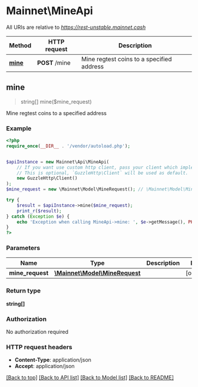 # Mainnet\MineApi

All URIs are relative to *https://rest-unstable.mainnet.cash*

Method | HTTP request | Description
------------- | ------------- | -------------
[**mine**](MineApi.md#mine) | **POST** /mine | Mine regtest coins to a specified address



## mine

> string[] mine($mine_request)

Mine regtest coins to a specified address

### Example

```php
<?php
require_once(__DIR__ . '/vendor/autoload.php');


$apiInstance = new Mainnet\Api\MineApi(
    // If you want use custom http client, pass your client which implements `GuzzleHttp\ClientInterface`.
    // This is optional, `GuzzleHttp\Client` will be used as default.
    new GuzzleHttp\Client()
);
$mine_request = new \Mainnet\Model\MineRequest(); // \Mainnet\Model\MineRequest | 

try {
    $result = $apiInstance->mine($mine_request);
    print_r($result);
} catch (Exception $e) {
    echo 'Exception when calling MineApi->mine: ', $e->getMessage(), PHP_EOL;
}
?>
```

### Parameters


Name | Type | Description  | Notes
------------- | ------------- | ------------- | -------------
 **mine_request** | [**\Mainnet\Model\MineRequest**](../Model/MineRequest.md)|  | [optional]

### Return type

**string[]**

### Authorization

No authorization required

### HTTP request headers

- **Content-Type**: application/json
- **Accept**: application/json

[[Back to top]](#) [[Back to API list]](../../README.md#documentation-for-api-endpoints)
[[Back to Model list]](../../README.md#documentation-for-models)
[[Back to README]](../../README.md)

